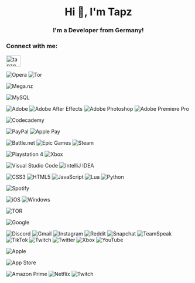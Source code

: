<h1 align="center">Hi 👋, I'm Tapz</h1>
<h3 align="center">I'm a Developer from Germany!</h3>

<h3 align="left">Connect with me:</h3>
<p align="left">
<a href="https://instagram.com/tapzq" target="blank"><img align="center" src="https://raw.githubusercontent.com/rahuldkjain/github-profile-readme-generator/master/src/images/icons/Social/instagram.svg" alt="tapzq" height="30" width="40" /></a>
</p>

![Opera](https://img.shields.io/badge/Opera-FF1B2D?style=for-the-badge&logo=Opera&logoColor=white)
![Tor](https://img.shields.io/badge/Tor-7D4698?style=for-the-badge&logo=Tor-Browser&logoColor=white)

![Mega.nz](https://img.shields.io/badge/Mega-%23D90007.svg?style=for-the-badge&logo=Mega&logoColor=white)

![MySQL](https://img.shields.io/badge/mysql-%2300f.svg?style=for-the-badge&logo=mysql&logoColor=white)

![Adobe](https://img.shields.io/badge/adobe-%23FF0000.svg?style=for-the-badge&logo=adobe&logoColor=white)
![Adobe After Effects](https://img.shields.io/badge/Adobe%20After%20Effects-9999FF.svg?style=for-the-badge&logo=Adobe%20After%20Effects&logoColor=white)
![Adobe Photoshop](https://img.shields.io/badge/adobe%20photoshop-%2331A8FF.svg?style=for-the-badge&logo=adobe%20photoshop&logoColor=white)
![Adobe Premiere Pro](https://img.shields.io/badge/Adobe%20Premiere%20Pro-9999FF.svg?style=for-the-badge&logo=Adobe%20Premiere%20Pro&logoColor=white)

![Codecademy](https://img.shields.io/badge/Codecademy-FFF0E5?style=for-the-badge&logo=codecademy&logoColor=1F243A)

![PayPal](https://img.shields.io/badge/PayPal-00457C?style=for-the-badge&logo=paypal&logoColor=white)
![Apple Pay](https://img.shields.io/badge/ApplePay-000000.svg?style=for-the-badge&logo=Apple-Pay&logoColor=white)

![Battle.net](https://img.shields.io/badge/battle.net-%2300AEFF.svg?style=for-the-badge&logo=battle.net&logoColor=white)
![Epic Games](https://img.shields.io/badge/epicgames-%23313131.svg?style=for-the-badge&logo=epicgames&logoColor=white)
![Steam](https://img.shields.io/badge/steam-%23000000.svg?style=for-the-badge&logo=steam&logoColor=white)

![Playstation 4](https://img.shields.io/badge/Playstation%204-003791?style=for-the-badge&logo=playstation-4&logoColor=white)
![Xbox](https://img.shields.io/badge/xbox-%23107C10.svg?style=for-the-badge&logo=xbox&logoColor=white)

![Visual Studio Code](https://img.shields.io/badge/Visual%20Studio%20Code-0078d7.svg?style=for-the-badge&logo=visual-studio-code&logoColor=white)
![IntelliJ IDEA](https://img.shields.io/badge/IntelliJIDEA-000000.svg?style=for-the-badge&logo=intellij-idea&logoColor=white)

![CSS3](https://img.shields.io/badge/css3-%231572B6.svg?style=for-the-badge&logo=css3&logoColor=white)
![HTML5](https://img.shields.io/badge/html5-%23E34F26.svg?style=for-the-badge&logo=html5&logoColor=white)
![JavaScript](https://img.shields.io/badge/javascript-%23323330.svg?style=for-the-badge&logo=javascript&logoColor=%23F7DF1E)
![Lua](https://img.shields.io/badge/lua-%232C2D72.svg?style=for-the-badge&logo=lua&logoColor=white)
![Python](https://img.shields.io/badge/python-3670A0?style=for-the-badge&logo=python&logoColor=ffdd54)

![Spotify](https://img.shields.io/badge/Spotify-1ED760?style=for-the-badge&logo=spotify&logoColor=white)

![iOS](https://img.shields.io/badge/iOS-000000?style=for-the-badge&logo=ios&logoColor=white)
![Windows](https://img.shields.io/badge/Windows-0078D6?style=for-the-badge&logo=windows&logoColor=white)

![TOR](https://img.shields.io/badge/tor-%237E4798.svg?style=for-the-badge&logo=tor-project&logoColor=white)

![Google](https://img.shields.io/badge/google-4285F4?style=for-the-badge&logo=google&logoColor=white)

![Discord](https://img.shields.io/badge/Discord-%237289DA.svg?style=for-the-badge&logo=discord&logoColor=white)
![Gmail](https://img.shields.io/badge/Gmail-D14836?style=for-the-badge&logo=gmail&logoColor=white)
![Instagram](https://img.shields.io/badge/Instagram-%23E4405F.svg?style=for-the-badge&logo=Instagram&logoColor=white)
![Reddit](https://img.shields.io/badge/Reddit-FF4500?style=for-the-badge&logo=reddit&logoColor=white)
![Snapchat](https://img.shields.io/badge/Snapchat-%23FFFC00.svg?style=for-the-badge&logo=Snapchat&logoColor=white)
![TeamSpeak](https://img.shields.io/badge/TeamSpeak-2580C3?style=for-the-badge&logo=teamspeak&logoColor=white)
![TikTok](https://img.shields.io/badge/TikTok-%23000000.svg?style=for-the-badge&logo=TikTok&logoColor=white)
![Twitch](https://img.shields.io/badge/Twitch-%239146FF.svg?style=for-the-badge&logo=Twitch&logoColor=white)
![Twitter](https://img.shields.io/badge/Twitter-%231DA1F2.svg?style=for-the-badge&logo=Twitter&logoColor=white)
![Xbox](https://img.shields.io/badge/Xbox-%23107C10.svg?style=for-the-badge&logo=Xbox&logoColor=white)
![YouTube](https://img.shields.io/badge/YouTube-%23FF0000.svg?style=for-the-badge&logo=YouTube&logoColor=white)

![Apple](https://img.shields.io/badge/Apple-%23000000.svg?style=for-the-badge&logo=apple&logoColor=white)

![App Store](https://img.shields.io/badge/App_Store-0D96F6?style=for-the-badge&logo=app-store&logoColor=white)

![Amazon Prime](https://img.shields.io/badge/Amazon%20Prime-0F79AF?style=for-the-badge&logo=amazonprime&logoColor=white)
![Netflix](https://img.shields.io/badge/Netflix-E50914?style=for-the-badge&logo=netflix&logoColor=white)
![Twitch](https://img.shields.io/badge/Twitch-9347FF?style=for-the-badge&logo=twitch&logoColor=white)
